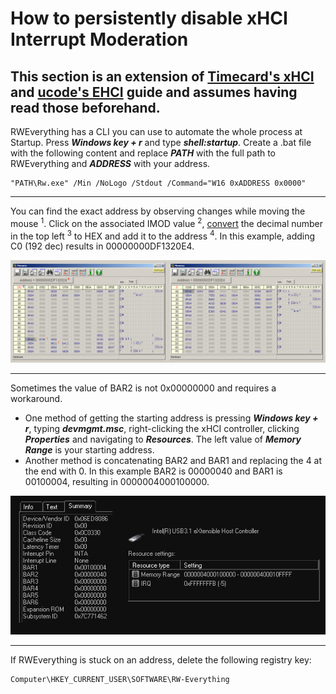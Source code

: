 # How to persistently disable xHCI Interrupt Moderation

## This section is an extension of [Timecard's xHCI](https://github.com/djdallmann/GamingPCSetup/tree/master/CONTENT/RESEARCH/PERIPHERALS#q-can-you-define-the-interrupt-moderation-rate-for-usb-controllers-do-different-versions-of-windows-have-different-default-values) and [ucode's EHCI](https://www.overclock.net/threads/usb-polling-precision.1550666/page-61#post-28582024) guide and assumes having read those beforehand.

RWEverything has a CLI you can use to automate the whole process at Startup. Press **_Windows key + r_** and type **_shell:startup_**. Create a .bat file with the following content and replace **_PATH_** with the full path to RWEverything and **_ADDRESS_** with your address.

```
"PATH\Rw.exe" /Min /NoLogo /Stdout /Command="W16 0xADDRESS 0x0000"
```

---

You can find the exact address by observing changes while moving the mouse <sup>1</sup>. Click on the associated IMOD value <sup>2</sup>, [convert](https://www.calculator.net/hex-calculator.html) the decimal number in the top left <sup>3</sup> to HEX and add it to the address <sup>4</sup>. In this example, adding C0 (192 dec) results in 00000000DF1320E4.

![](https://raw.githubusercontent.com/BoringBoredom/PC-Optimization-Hub/main/content/xhci%20imod/rwe.png)

---

Sometimes the value of BAR2 is not 0x00000000 and requires a workaround.

- One method of getting the starting address is pressing **_Windows key + r_**, typing **_devmgmt.msc_**, right-clicking the xHCI controller, clicking **_Properties_** and navigating to **_Resources_**. The left value of **_Memory Range_** is your starting address.
- Another method is concatenating BAR2 and BAR1 and replacing the 4 at the end with 0. In this example BAR2 is 00000040 and BAR1 is 00100004, resulting in 0000004000100000.

![](https://github.com/BoringBoredom/PC-Optimization-Hub/raw/main/content/xhci%20imod/bar2.png)

---

If RWEverything is stuck on an address, delete the following registry key:

```
Computer\HKEY_CURRENT_USER\SOFTWARE\RW-Everything
```
